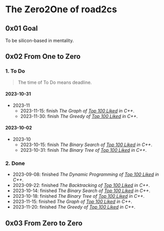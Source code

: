 # The Zero2One of road2cs

## 0x01 Goal

To be silicon-based in mentality.

## 0x02 From One to Zero

### 1. To Do

> The time of To Do means deadline.

#### 2023-10-31

- 2023-11
  - 2023-11-15: finish *The Graph of [*Top 100 Liked*](https://leetcode.com/studyplan/top-100-liked/) in C++*.
  - 2023-11-30: finish *The Greedy of [*Top 100 Liked*](https://leetcode.com/studyplan/top-100-liked/) in C++*.

#### 2023-10-02

- 2023-10
  - 2023-10-15: finish *The Binary Search of [*Top 100 Liked*](https://leetcode.com/studyplan/top-100-liked/) in C++*.
  - 2023-10-31: finish *The Binary Tree of [*Top 100 Liked*](https://leetcode.com/studyplan/top-100-liked/) in C++*.

### 2. Done

- 2023-09-08: finished *The Dynamic Programming of [*Top 100 Liked*](https://leetcode.com/studyplan/top-100-liked/) in C++*.
- 2023-09-22: finished *The Backtracking of [*Top 100 Liked*](https://leetcode.com/studyplan/top-100-liked/) in C++*.
- 2023-10-14: finished *The Binary Search of [*Top 100 Liked*](https://leetcode.com/studyplan/top-100-liked/) in C++*.
- 2023-10-18: finished *The Binary Tree of [*Top 100 Liked*](https://leetcode.com/studyplan/top-100-liked/) in C++*.
- 2023-11-15: finished *The Graph of [*Top 100 Liked*](https://leetcode.com/studyplan/top-100-liked/) in C++*.
- 2023-11-20: finished *The Greedy of [*Top 100 Liked*](https://leetcode.com/studyplan/top-100-liked/) in C++*.

## 0x03 From Zero to Zero
